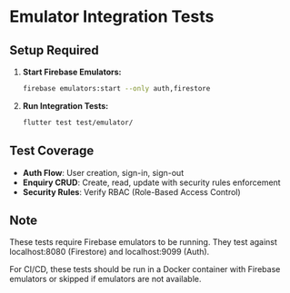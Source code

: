 # Emulator Integration Tests

## Setup Required

1. **Start Firebase Emulators:**
   ```bash
   firebase emulators:start --only auth,firestore
   ```

2. **Run Integration Tests:**
   ```bash
   flutter test test/emulator/
   ```

## Test Coverage

- **Auth Flow**: User creation, sign-in, sign-out
- **Enquiry CRUD**: Create, read, update with security rules enforcement
- **Security Rules**: Verify RBAC (Role-Based Access Control)

## Note

These tests require Firebase emulators to be running. They test against localhost:8080 (Firestore) and localhost:9099 (Auth).

For CI/CD, these tests should be run in a Docker container with Firebase emulators or skipped if emulators are not available.
